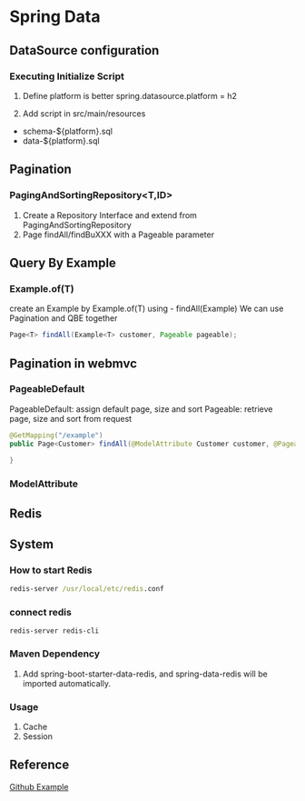 # Spring Data

## DataSource configuration

### Executing Initialize Script

1. Define platform is better
spring.datasource.platform = h2

2. Add script in src/main/resources
* schema-${platform}.sql
* data-${platform}.sql


## Pagination

### PagingAndSortingRepository<T,ID>

1. Create a Repository Interface and extend from PagingAndSortingRepository
2. Page<T> findAll/findBuXXX with a Pageable parameter

## Query By Example

### Example.of(T)

create an Example by Example.of(T)
using - findAll(Example)
We can use Pagination and QBE together

```java
Page<T> findAll(Example<T> customer, Pageable pageable);
```

## Pagination in webmvc

### PageableDefault
PageableDefault: assign default page, size and sort
Pageable: retrieve page, size and sort from request

```java
@GetMapping("/example")
public Page<Customer> findAll(@ModelAttribute Customer customer, @PageableDefault(value = 0, size = 5) Pageable pageable) {
	
}
```

### ModelAttribute


## Redis

## System

### How to start Redis

``` cmd
redis-server /usr/local/etc/redis.conf
```

### connect redis

```
redis-server redis-cli
```

### Maven Dependency

1. Add spring-boot-starter-data-redis, and spring-data-redis will be imported automatically.


### Usage

1. Cache
2. Session


## Reference 
[Github Example](https://github.com/spring-projects/spring-data-examples)

